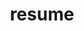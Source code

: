 ---
title: resume
template: resume.hbt
summary: Technology enthusiast, proud Eagle Scout, and software craftsman, I have a passion for the web and software development. I strive to adhere to Agile and SOLID principles while always maintaining a constant pursuit of improvement. My most recent project is an Android application with accompanying Angular website to help prevent texting and driving. My interests include UI/UX engineering, Agile, and test driven development.
jobs:
 -
  name: Bluetube
  position: "Web Developer"
  interval: "September 2014-Decemeber 2014"
  description: "Full stack web developer. Create web applications on the .NET stack using entity framework, linq, angular, less, and git-svn."
 -
  name: VersionOne
  position: Developer
  interval: "December 2014-Present"
  description: "Full stack developer. Create agile management tools for the enterprise. Technologies used include .NET, Node, C#, React, ES2015, git."

skills:
 - JavaScript/ES2015/Node
 - Git
 - TDD
 - C#
 - Android
 - Objective-C
 - HTML5
 - CSS3/LESS/SASS
 - SQL/NOSQL
frameworks:
 - React
 - Angular
 - Meteor
 - Backbone
 - unnderscore/lodash/rambda
 - Immutable
 - Gulp/Grunt
 - Webpack/Browserify

education:
 -
  name: Columbus State University
  alt: Computer Science
  mentions: "ACM, ACM Student Chapter Secretary, ACM Programming Competition Participant,"
  interval: "2008-2013"
  description: "I obtained a fundamental understanding of a wide range of topics in computer science. I applied said knowledge to produce working solutions while developing soft and hard skills. I was an elected officer of the ACM student chapter, Presidents List recipient and was a participant in the ACM Programming Challenge Competition."

---